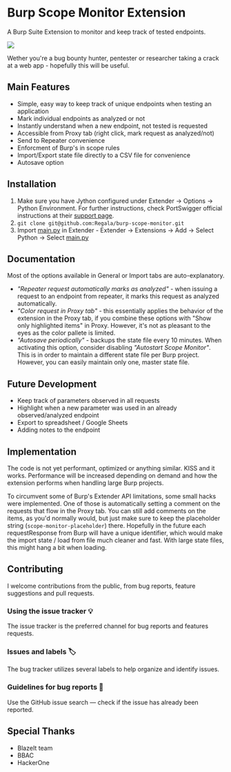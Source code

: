 # Burp Scope Monitor Extension
A Burp Suite Extension to monitor and keep track of tested endpoints.

![](http://g.recordit.co/MwAyLS1VkZ.gif)

Wether you're a bug bounty hunter, pentester or researcher taking a crack at a web app - hopefully this will be useful.

## Main Features

- Simple, easy way to keep track of unique endpoints when testing an application
- Mark individual endpoints as analyzed or not
- Instantly understand when a new endpoint, not tested is requested
- Accessible from Proxy tab (right click, mark request as analyzed/not)
- Send to Repeater convenience
- Enforcment of Burp's in scope rules 
- Import/Export state file directly to a CSV file for convenience
- Autosave option

## Installation

1. Make sure you have Jython configured under Extender -> Options -> Python Environment. For further instructions, check PortSwigger official instructions at their [support page](https://support.portswigger.net/customer/portal/articles/1965930-how-to-install-an-extension-in-burp-suite).
2. `git clone git@github.com:Regala/burp-scope-monitor.git`
3. Import [main.py](main.py) in Extender - Extender -> Extensions -> Add -> Select Python -> Select [main.py](main.py)

## Documentation

Most of the options available in General or Import tabs are auto-explanatory. 

- *"Repeater request automatically marks as analyzed"* - when issuing a request to an endpoint from repeater, it marks this request as analyzed automatically.
- *"Color request in Proxy tab"* - this essentially applies the behavior of the extension in the Proxy tab, if you combine these options with "Show only highlighted items" in Proxy. However, it's not as pleasant to the eyes as the color pallete is limited. 
- *"Autosave periodically"* - backups the state file every 10 minutes. When activating this option, consider disabling *"Autostart Scope Monitor"*. This is in order to maintain a different state file per Burp project. However, you can easily maintain only one, master state file.

## Future Development

- Keep track of parameters observed in all requests
- Highlight when a new parameter was used in an already observed/analyzed endpoint
- Export to spreadsheet / Google Sheets
- Adding notes to the endpoint

## Implementation

The code is not yet performant, optimized or anything similar. KISS and it works. Performance will be increased depending on demand and how the extension performs when handling large Burp projects.

To circumvent some of Burp's Extender API limitations, some small hacks were implemented. One of those is automatically setting a comment on the requests that flow in the Proxy tab. You can still add comments on the items, as you'd normally would, but just make sure to keep the placeholder string (`scope-monitor-placeholder`) there. Hopefully in the future each requestResponse from Burp will have a unique identifier, which would make the import state / load from file much cleaner and fast. With large state files, this might hang a bit when loading.

## Contributing

I welcome contributions from the public, from bug reports, feature suggestions and pull requests.

### Using the issue tracker 💡

The issue tracker is the preferred channel for bug reports and features requests.

### Issues and labels 🏷

The bug tracker utilizes several labels to help organize and identify issues.

### Guidelines for bug reports 🐛

Use the GitHub issue search — check if the issue has already been reported.

## Special Thanks

- BlazeIt team
- BBAC
- HackerOne

